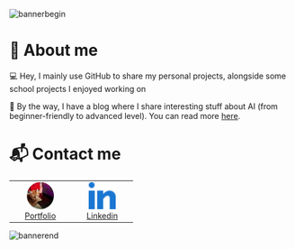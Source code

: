 ![bannerbegin](https://github.com/marcpinet/marcpinet/assets/52708150/673562d6-3e8e-4519-ab6f-dcaf25a7700a)

# 👋 About me

💻 Hey, I mainly use GitHub to share my personal projects, alongside some school projects I enjoyed working on

🥸 By the way, I have a blog where I share interesting stuff about AI (from beginner-friendly to advanced level). You can read more [here](https://marcpinet.me/).

# 📬 Contact me

<table>
  <td align="center" width="96">
    <a href="https://marcpinet.me/contact/"><img src="./resources/social/marcpinet.png" width="48" height="48" alt="marcpinet" />
    <br>Portfolio
  </td>
  <td align="center" width="96">
    <a href="https://www.linkedin.com/in/marc-pinet/"><img src="./resources/social/linkedin.svg" width="48" height="48" alt="Linkedin" />
    <br>Linkedin
  </td>
  </a>
</table>

![bannerend](https://github.com/marcpinet/marcpinet/assets/52708150/aec2926c-6c15-4b0a-947a-3fc1b000db94)
